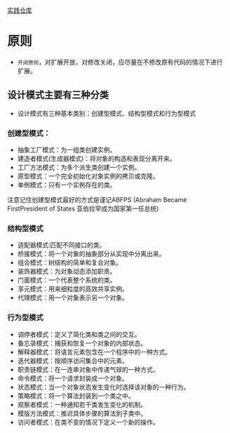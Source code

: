 

[实践仓库](https://github.com/lionsom/DesignPattern)



# 原则

* `开闭原则`，对扩展开放，对修改关闭，应尽量在不修改原有代码的情况下进行扩展。

## 设计模式主要有三种分类

- 设计模式有三种基本类别：创建型模式、结构型模式和行为型模式

### 创建型模式：

- 抽象工厂模式：为一组类创建实例。
- 建造者模式(生成器模式)：将对象的构造和表现分离开来。
- 工厂方法模式：为多个派生类创建一个实例。
- 原型模式：一个完全初始化对象实例的拷贝或克隆。
- 单例模式：只有一个实例存在的类。

注意记住创建型模式最好的方式是谨记ABFPS (Abraham Became FirstPresident of States 亚伯拉罕成为国家第一任总统)

### 结构型模式

- 适配器模式:匹配不同接口的类。
- 桥接模式：将一个对象的抽象部分从实现中分离出来。
- 组合模式：树结构的简单和复合对象。
- 装饰器模式：为对象动态添加职责。
- 门面模式：一个代表整个系统的类。
- 享元模式：用来细粒度的高效共享实例。
- 代理模式：用一个对象表示另一个对象。

### 行为型模式

- 调停者模式：定义了简化类和类之间的交互。
- 备忘录模式：捕获和恢复一个对象的内部状态。
- 解释器模式：将语言元素包含在一个程序中的一种方式。
- 迭代器模式：按顺序访问集合中的元素。
- 职责链模式：在一连串对象中传递气球的一种方式。
- 命令模式：将一个请求封装成一个对象。
- 状态模式：当一个对象状态发生变化时选择该对象的一种行为。
- 策略模式：将一个算法封装到一个类之中。
- 观察者模式：一种通知若干类发生变化的机制。
- 模版方法模式：推迟具体步骤的算法到子类中。
- 访问者模式：在类不变的情况下定义一个新的操作。
